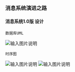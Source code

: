 ### 消息系统演进之路

#### 消息系统1.0版 设计
```text
数据库UML

```
![输入图片说明](https://github.com/qccr-twl2123/springcloud/blob/master/images/消息系统1.0.png "在这里输入图片标题")

```text
时序图
```
![输入图片说明](https://github.com/qccr-twl2123/springcloud/blob/master/images/消息系统时序图1.png "在这里输入图片标题")
![输入图片说明](https://github.com/qccr-twl2123/springcloud/blob/master/images/消息系统时序列图2.png "在这里输入图片标题")

